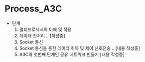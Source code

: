 # Process_A3C

- 단계
  1. 멀티프로세서의 이해 및 적용
  2. 데이터 전처리 .. [작성중]
  3. Socket 통신
  4. Socket 통신을 통한 데이터 취득 및 제어 신호전송 .. [내용 작성중]
  5. A3C의 첫번째 단계인 공유 네트워크 만들기 [내용 작성중]
